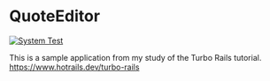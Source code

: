# QuoteEditor

[![System Test](https://github.com/hidakatsuya/quote-editor/actions/workflows/test.yml/badge.svg?branch=main)](https://github.com/hidakatsuya/quote-editor/actions/workflows/test.yml)

This is a sample application from my study of the Turbo Rails tutorial.
https://www.hotrails.dev/turbo-rails
